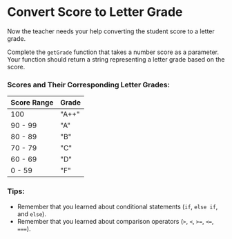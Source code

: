 # Convert Score to Letter Grade

Now the teacher needs your help converting the student score to a letter grade.

Complete the `getGrade` function that takes a number score as a parameter. Your function should return a string representing a letter grade based on the score.

### Scores and Their Corresponding Letter Grades:

| Score Range | Grade |
|-------------|-------|
| 100         | "A++" |
| 90 - 99     | "A"   |
| 80 - 89     | "B"   |
| 70 - 79     | "C"   |
| 60 - 69     | "D"   |
| 0 - 59      | "F"   |

### Tips:
- Remember that you learned about conditional statements (`if`, `else if`, and `else`).
- Remember that you learned about comparison operators (`>`, `<`, `>=`, `<=`, `===`).


